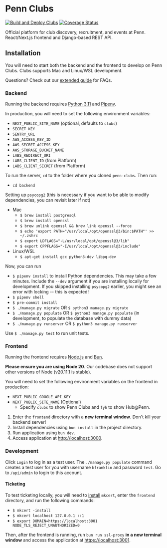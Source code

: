 # Penn Clubs

[![Build and Deploy Clubs](https://github.com/pennlabs/penn-clubs/workflows/Build%20and%20Deploy%20Clubs/badge.svg)](https://github.com/pennlabs/penn-clubs/actions)
[![Coverage Status](https://codecov.io/gh/pennlabs/penn-clubs/branch/master/graph/badge.svg)](https://codecov.io/gh/pennlabs/penn-clubs)

Official platform for club discovery, recruitment, and events at Penn.
React/Next.js frontend and Django-based REST API.

## Installation

You will need to start both the backend and the frontend to develop on Penn Clubs. Clubs supports Mac and Linux/WSL development.

Questions? Check out our [extended guide](https://github.com/pennlabs/penn-clubs/wiki/Development-Guide) for FAQs.

### Backend

Running the backend requires [Python 3.11](https://www.python.org/downloads/) and [Pipenv](https://pipenv.pypa.io/en/latest/).

In production, you will need to set the following environment variables:

- `NEXT_PUBLIC_SITE_NAME` (optional, defaults to `clubs`)
- `SECRET_KEY`
- `SENTRY_URL`
- `AWS_ACCESS_KEY_ID`
- `AWS_SECRET_ACCESS_KEY`
- `AWS_STORAGE_BUCKET_NAME`
- `LABS_REDIRECT_URI`
- `LABS_CLIENT_ID` (from Platform)
- `LABS_CLIENT_SECRET` (from Platform)

To run the server, `cd` to the folder where you cloned `penn-clubs`. Then run:

- `cd backend`

Setting up `psycopg2` (this is necessary if you want to be able to modify
dependencies, you can revisit later if not)

- Mac
  - `$ brew install postgresql`
  - `$ brew install openssl`
  - `$ brew unlink openssl && brew link openssl --force`
  - `$ echo 'export PATH="/usr/local/opt/openssl@3/bin:$PATH"' >> ~/.zshrc`
  - `$ export LDFLAGS="-L/usr/local/opt/openssl@3/lib"`
  - `$ export CPPFLAGS="-I/usr/local/opt/openssl@3/include"`
- Linux/WSL
  - `$ apt-get install gcc python3-dev libpq-dev`

Now, you can run

- `$ pipenv install` to install Python dependencies. This may take a few
  minutes. Include the `--dev` argument if you are installing locally
  for development. If you skipped installing `psycopg2` earlier, you might see
  an error with locking -- this is expected!
- `$ pipenv shell`
- `$ pre-commit install`
- `$ ./manage.py migrate` OR `$ python3 manage.py migrate`
- `$ ./manage.py populate` OR `$ python3 manage.py populate` (in development,
  to populate the database with dummy data)
- `$ ./manage.py runserver` OR `$ python3 manage.py runserver`

Use `$ ./manage.py test` to run unit tests.

### Frontend

Running the frontend requires [Node.js](https://nodejs.org/en/) and
[Bun](https://bun.sh).

**Please ensure you are using Node 20**. Our codebase does not support other
versions of Node (v20.11.1 is stable).

You will need to set the following environment variables on the frontend in production:

- `NEXT_PUBLIC_GOOGLE_API_KEY`
- `NEXT_PUBLIC_SITE_NAME` (Optional)
  - Specify `clubs` to show Penn Clubs and `fyh` to show Hub@Penn.

1. Enter the `frontend` directory with a **new terminal window**. Don't kill your backend server!
2. Install dependencies using `bun install` in the project directory.
3. Run application using `bun dev`.
4. Access application at [http://localhost:3000](http://localhost:3000).

### Development

Click `Login` to log in as a test user. The `./manage.py populate` command creates a test user for you with username `bfranklin` and password `test`. Go to `/api/admin` to login to this account.

#### Ticketing

To test ticketing locally, you will need to [install](https://github.com/FiloSottile/mkcert?tab=readme-ov-file#installation) `mkcert`, enter the `frontend` directory, and run the following commands:

- `$ mkcert -install`
- `$ mkcert localhost 127.0.0.1 ::1`
- `$ export DOMAIN=https://localhost:3001 NODE_TLS_REJECT_UNAUTHORIZED=0`

Then, after the frontend is running, run `bun run ssl-proxy` **in a new terminal window** and access the application at [https://localhost:3001](https://localhost:3001).
